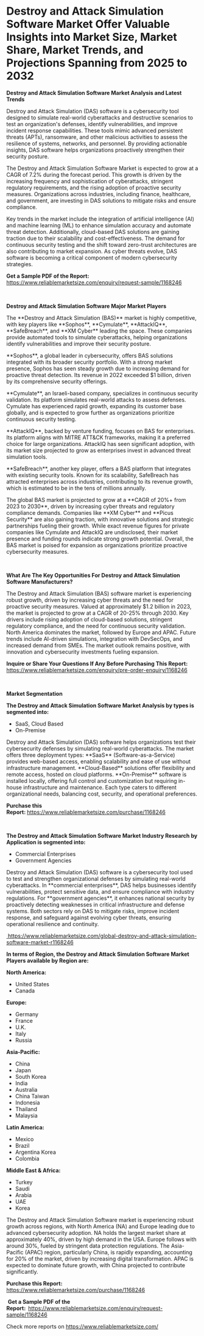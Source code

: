 <p><h1>Destroy and Attack Simulation Software Market Offer Valuable Insights into Market Size, Market Share, Market Trends, and Projections Spanning from 2025 to 2032</h1></p><p><strong>Destroy and Attack Simulation Software Market Analysis and Latest Trends</strong></p>
<p><p>Destroy and Attack Simulation (DAS) software is a cybersecurity tool designed to simulate real-world cyberattacks and destructive scenarios to test an organization's defenses, identify vulnerabilities, and improve incident response capabilities. These tools mimic advanced persistent threats (APTs), ransomware, and other malicious activities to assess the resilience of systems, networks, and personnel. By providing actionable insights, DAS software helps organizations proactively strengthen their security posture.</p><p>The Destroy and Attack Simulation Software Market is expected to grow at a CAGR of 7.2% during the forecast period. This growth is driven by the increasing frequency and sophistication of cyberattacks, stringent regulatory requirements, and the rising adoption of proactive security measures. Organizations across industries, including finance, healthcare, and government, are investing in DAS solutions to mitigate risks and ensure compliance.</p><p>Key trends in the market include the integration of artificial intelligence (AI) and machine learning (ML) to enhance simulation accuracy and automate threat detection. Additionally, cloud-based DAS solutions are gaining traction due to their scalability and cost-effectiveness. The demand for continuous security testing and the shift toward zero-trust architectures are also contributing to market expansion. As cyber threats evolve, DAS software is becoming a critical component of modern cybersecurity strategies.</p></p>
<p><strong>Get a Sample PDF of the Report:&nbsp;</strong> <a href="https://www.reliablemarketsize.com/enquiry/request-sample/1168246?utm_campaign=1872&utm_medium=2&utm_source=Github&utm_content=ia&utm_term=20012025&utm_id=destroy-and-attack-simulation-software">https://www.reliablemarketsize.com/enquiry/request-sample/1168246</a></p>
<p>&nbsp;</p>
<p><strong>Destroy and Attack Simulation Software Major Market Players</strong></p>
<p><p>The **Destroy and Attack Simulation (BAS)** market is highly competitive, with key players like **Sophos**, **Cymulate**, **AttackIQ**, **SafeBreach**, and **XM Cyber** leading the space. These companies provide automated tools to simulate cyberattacks, helping organizations identify vulnerabilities and improve their security posture.</p><p>**Sophos**, a global leader in cybersecurity, offers BAS solutions integrated with its broader security portfolio. With a strong market presence, Sophos has seen steady growth due to increasing demand for proactive threat detection. Its revenue in 2022 exceeded $1 billion, driven by its comprehensive security offerings.</p><p>**Cymulate**, an Israeli-based company, specializes in continuous security validation. Its platform simulates real-world attacks to assess defenses. Cymulate has experienced rapid growth, expanding its customer base globally, and is expected to grow further as organizations prioritize continuous security testing.</p><p>**AttackIQ**, backed by venture funding, focuses on BAS for enterprises. Its platform aligns with MITRE ATT&CK frameworks, making it a preferred choice for large organizations. AttackIQ has seen significant adoption, with its market size projected to grow as enterprises invest in advanced threat simulation tools.</p><p>**SafeBreach**, another key player, offers a BAS platform that integrates with existing security tools. Known for its scalability, SafeBreach has attracted enterprises across industries, contributing to its revenue growth, which is estimated to be in the tens of millions annually.</p><p>The global BAS market is projected to grow at a **CAGR of 20%+ from 2023 to 2030**, driven by increasing cyber threats and regulatory compliance demands. Companies like **XM Cyber** and **Picus Security** are also gaining traction, with innovative solutions and strategic partnerships fueling their growth. While exact revenue figures for private companies like Cymulate and AttackIQ are undisclosed, their market presence and funding rounds indicate strong growth potential. Overall, the BAS market is poised for expansion as organizations prioritize proactive cybersecurity measures.</p></p>
<p>&nbsp;</p>
<p><strong>What Are The Key Opportunities For Destroy and Attack Simulation Software Manufacturers?</strong></p>
<p><p>The Destroy and Attack Simulation (BAS) software market is experiencing robust growth, driven by increasing cyber threats and the need for proactive security measures. Valued at approximately $1.2 billion in 2023, the market is projected to grow at a CAGR of 20-25% through 2030. Key drivers include rising adoption of cloud-based solutions, stringent regulatory compliance, and the need for continuous security validation. North America dominates the market, followed by Europe and APAC. Future trends include AI-driven simulations, integration with DevSecOps, and increased demand from SMEs. The market outlook remains positive, with innovation and cybersecurity investments fueling expansion.</p></p>
<p><strong>Inquire or Share Your Questions If Any Before Purchasing This Report:</strong> <a href="https://www.reliablemarketsize.com/enquiry/pre-order-enquiry/1168246?utm_campaign=1872&utm_medium=2&utm_source=Github&utm_content=ia&utm_term=20012025&utm_id=destroy-and-attack-simulation-software">https://www.reliablemarketsize.com/enquiry/pre-order-enquiry/1168246</a></p>
<p>&nbsp;</p>
<p><strong>Market Segmentation</strong></p>
<p><strong>The Destroy and Attack Simulation Software Market Analysis by types is segmented into:</strong></p>
<p><ul><li>SaaS, Cloud Based</li><li>On-Premise</li></ul></p>
<p><p>Destroy and Attack Simulation (DAS) software helps organizations test their cybersecurity defenses by simulating real-world cyberattacks. The market offers three deployment types: **SaaS** (Software-as-a-Service) provides web-based access, enabling scalability and ease of use without infrastructure management. **Cloud-Based** solutions offer flexibility and remote access, hosted on cloud platforms. **On-Premise** software is installed locally, offering full control and customization but requiring in-house infrastructure and maintenance. Each type caters to different organizational needs, balancing cost, security, and operational preferences.</p></p>
<p><strong>Purchase this Report:&nbsp;</strong><a href="https://www.reliablemarketsize.com/purchase/1168246?utm_campaign=1872&utm_medium=2&utm_source=Github&utm_content=ia&utm_term=20012025&utm_id=destroy-and-attack-simulation-software">https://www.reliablemarketsize.com/purchase/1168246</a></p>
<p>&nbsp;</p>
<p><strong>The Destroy and Attack Simulation Software Market Industry Research by Application is segmented into:</strong></p>
<p><ul><li>Commercial Enterprises</li><li>Government Agencies</li></ul></p>
<p><p>Destroy and Attack Simulation (DAS) software is a cybersecurity tool used to test and strengthen organizational defenses by simulating real-world cyberattacks. In **commercial enterprises**, DAS helps businesses identify vulnerabilities, protect sensitive data, and ensure compliance with industry regulations. For **government agencies**, it enhances national security by proactively detecting weaknesses in critical infrastructure and defense systems. Both sectors rely on DAS to mitigate risks, improve incident response, and safeguard against evolving cyber threats, ensuring operational resilience and continuity.</p></p>
<p><a href="https://www.reliablemarketsize.com/global-destroy-and-attack-simulation-software-market-r1168246?utm_campaign=1872&utm_medium=2&utm_source=Github&utm_content=ia&utm_term=20012025&utm_id=destroy-and-attack-simulation-software">&nbsp;https://www.reliablemarketsize.com/global-destroy-and-attack-simulation-software-market-r1168246</a></p>
<p><strong>In terms of Region, the Destroy and Attack Simulation Software Market Players available by Region are:</strong></p>
<p>
    <p> <strong> North America: </strong>
        <ul>
            <li>United States</li>
            <li>Canada</li>
        </ul>
        </p> 
    <p> <strong> Europe: </strong>
        <ul>
            <li>Germany</li>
            <li>France</li>
            <li>U.K.</li>
            <li>Italy</li>
            <li>Russia</li>
        </ul>
        </p> 
    <p> <strong> Asia-Pacific: </strong>
        <ul>
            <li>China</li>
            <li>Japan</li>
            <li>South Korea</li>
            <li>India</li>
            <li>Australia</li>
            <li>China Taiwan</li>
            <li>Indonesia</li>
            <li>Thailand</li>
            <li>Malaysia</li>
        </ul>
        </p> 
    <p> <strong> Latin America: </strong>
        <ul>
            <li>Mexico</li>
            <li>Brazil</li>
            <li>Argentina Korea</li>
            <li>Colombia</li>
        </ul>
        </p> 
    <p> <strong> Middle East & Africa: </strong>
        <ul>
            <li>Turkey</li>
            <li>Saudi</li>
            <li>Arabia</li>
            <li>UAE</li>
            <li>Korea</li>
        </ul>
    </p>
    </p>
<p><p>The Destroy and Attack Simulation Software market is experiencing robust growth across regions, with North America (NA) and Europe leading due to advanced cybersecurity adoption. NA holds the largest market share at approximately 40%, driven by high demand in the USA. Europe follows with around 30%, fueled by stringent data protection regulations. The Asia-Pacific (APAC) region, particularly China, is rapidly expanding, accounting for 20% of the market, driven by increasing digital transformation. APAC is expected to dominate future growth, with China projected to contribute significantly.</p></p>
<p><strong>Purchase this Report: </strong><a href="https://www.reliablemarketsize.com/purchase/1168246?utm_campaign=1872&utm_medium=2&utm_source=Github&utm_content=ia&utm_term=20012025&utm_id=destroy-and-attack-simulation-software">https://www.reliablemarketsize.com/purchase/1168246</a></p>
<p>&nbsp;<strong>Get a Sample PDF of the Report:&nbsp;&nbsp;</strong><a href="https://www.reliablemarketsize.com/enquiry/request-sample/1168246?utm_campaign=1872&utm_medium=2&utm_source=Github&utm_content=ia&utm_term=20012025&utm_id=destroy-and-attack-simulation-software">https://www.reliablemarketsize.com/enquiry/request-sample/1168246</a></p>
<p><strong></strong></p>
<p>Check more reports on <a href="https://www.reliablemarketsize.com/?utm_campaign=1872&utm_medium=2&utm_source=Github&utm_content=ia&utm_term=20012025&utm_id=destroy-and-attack-simulation-software">https://www.reliablemarketsize.com/</a></p>